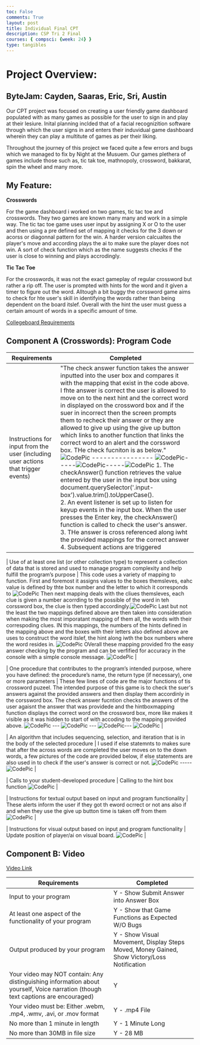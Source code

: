 ```yaml
---
toc: False
comments: True
layout: post
title: Individual Final CPT 
description: CSP Tri 2 Final 
courses: { compsci: {week: 24} }
type: tangibles
---
```


# Project Overview: 
## ByteJam: Cayden, Saaras, Eric, Sri, Austin 

Our CPT project was focused on creating a user friendly game dashboard populated with as many games as possible for the user to sign in and play at their lesiure. Inital planning inclded that of a facial recognizition software through which the user signs in and enters their induvidual game dashboard wherein they can play a multitute of games as per their liking.

Throughout the journey of this project we faced quite a few errors and bugs which we managed to fix by Night at the Musuem. Our games plethera of games include those such as, tic tak toe, mathnopoly, crossword, bakkarat, spin the wheel and many more.

## My Feature: 

**Crosswords**

For the game dashboard i worked on two games, tic tac toe and crosswords. They two games are known many many and work in a simple way. The tic tac toe game uses user input by assigning X or O to the user and then using a pre defined set of mapping it checks for the 3 down or acorss or diagonnal pattern for the win. A harder version calcualtes the player's move and according plays the ai to make sure the player does not win. A sort of check function which as the name suggests checks if the user is close to winning and plays accrodingly.

**Tic Tac Toe**

For the crosswords, it was not the exact gameplay of regular crossword but rather a rip off. The user is prompted with hints for the word and it given a timer to figure out the word. Alltough a bit buggy the corssword game aims to check for hte user's skill in identifying the words rather than being dependent on the board itslef. Overall with the hint the user must guess a certain amount of words in a specific amount of time.

[Collegeboard Requirements](https://apcentral.collegeboard.org/media/pdf/ap-csp-student-task-directions.pdf)

## Component A (Crosswords): Program Code 

| Requirements | Completed | 
| --------------- | -----------------| 
| Instructions for input from the user (including user actions that trigger events) |"The check answer function takes the answer inputted into the user box and compares it with the mapping that exist in the code above. I fhte answer is correct the user is allowed to move on to the next hint and the correct word in displayed on the crossword box and if the suer in incorrect then the screen prompts them to recheck their answer or they are allowed to give up using the give up button which links to another function that links the correct word to an alert and the corssword box. THe check fucniton is as below."<br>![CodePic](https://raw.githubusercontent.com/srivaidyas/student2.0/main/images/Screenshot%202024-02-25%20at%207.50.53%E2%80%AFPM.png) ---------------- ![CodePic](https://raw.githubusercontent.com/srivaidyas/student2.0/main/images/Screenshot%202024-02-25%20at%207.51.18%E2%80%AFPM.png)-----![CodePic](https://raw.githubusercontent.com/srivaidyas/student2.0/main/images/Screenshot%202024-02-25%20at%207.51.40%E2%80%AFPM.png)-----![CodePic](https://raw.githubusercontent.com/srivaidyas/student2.0/main/images/Screenshot%202024-02-25%20at%207.51.56%E2%80%AFPM.png) 1. The checkAnswer() function retrieves the value entered by the user in the input box using document.querySelector('.input-box').value.trim().toUpperCase(). <br> 2. An event listener is set up to listen for keyup events in the input box. When the user presses the Enter key, the checkAnswer() function is called to check the user's answer. <br>3. THe answer is cross referenced along iwht the provided mappings for the correct answer <br>4. Subsequent actions are triggered|



| Use of at least one list (or other collection type) to represent a collection of data that is stored and used to manage program complexity and help fulfill the program’s purpose | This code uses a variety of mapping to function. First and foremost it assigns values to the boxes themsleves, eahc value is defined by thte box number and the letter to which it corresponds to ![CodePic](https://raw.githubusercontent.com/srivaidyas/student2.0/main/images/Screenshot%202024-02-25%20at%208.07.36%E2%80%AFPM.png) Then next mapping deals with the cliues themsleves, each clue is given a number acorrding to the possible of the word in teh corssword box, the clue is then typed accordingly.![CodePic](https://raw.githubusercontent.com/srivaidyas/student2.0/main/images/Screenshot%202024-02-25%20at%208.07.52%E2%80%AFPM.png) Last but not the least the two mappings defined above are then taken into consideration when making the most imporatant mapping of them all, the words with their correspoding clues. IN this mappings, the numbers of the hints defined in the mapping above and the boxes with their letters also defined above are uses to construct the word itslef, the hint along iwth the box numbers where the word resides in. ![CodePic](https://raw.githubusercontent.com/srivaidyas/student2.0/main/images/Screenshot%202024-02-25%20at%208.07.52%E2%80%AFPM.png) OVerall these mapping provided fro the easy answer checking by the program and can be verfified for accuracy in the console with a simple console message. ![CodePic](https://raw.githubusercontent.com/srivaidyas/student2.0/main/images/Screenshot%202024-02-25%20at%208.15.37%E2%80%AFPM.png)  | 




| One procedure that contributes to the program’s intended purpose, where you have defined: the procedure’s name, the return type (if necessary), one or more parameters | These few lines of code are the major functions of tis crossword puzeel. The intended purpose of this game is to check the suer's answers against the provided answers and then display them accordinly in the corssword box. The check answer fucntion checks the answers of the user agaisnt the answer that was providede and the hintboxmapping function displays the correct word on the crossword box, more like makes it visible as it was hidden to start of with accoding to the mapping provided above. ![CodePic](https://raw.githubusercontent.com/srivaidyas/student2.0/main/images/Screenshot%202024-02-25%20at%208.20.02%E2%80%AFPM.png) --- ![CodePic](https://raw.githubusercontent.com/srivaidyas/student2.0/main/images/Screenshot%202024-02-25%20at%208.20.29%E2%80%AFPM.png) --- ![CodePic](https://raw.githubusercontent.com/srivaidyas/student2.0/main/images/Screenshot%202024-02-25%20at%208.20.47%E2%80%AFPM.png)--- ![CodePic](https://raw.githubusercontent.com/srivaidyas/student2.0/main/images/Screenshot%202024-02-25%20at%208.23.15%E2%80%AFPM.png) |


| An algorithm that includes sequencing, selection, and iteration that is in the body of the selected procedure | I used if else statemnts to makes sure that after the across words are completed the user moves on to the down words, a few pictures of the code are provided below, if else statements are also used in to check if the user's answer is correct or not. ![CodePic](https://raw.githubusercontent.com/srivaidyas/student2.0/dd06c480428ba3c7512591d38deb2814b7625da0/images/Screenshot%202024-02-25%20at%208.27.51%E2%80%AFPM.png) -----![CodePic](https://raw.githubusercontent.com/srivaidyas/student2.0/dd06c480428ba3c7512591d38deb2814b7625da0/images/Screenshot%202024-02-25%20at%208.28.05%E2%80%AFPM.png) |



| Calls to your student-developed procedure | Calling to the hint box function ![CodePic](https://raw.githubusercontent.com/srivaidyas/student2.0/main/images/Screenshot%202024-02-25%20at%208.20.47%E2%80%AFPM.png) |


| Instructions for textual output based on input and program functionality | These alerts inform the user if they got th eword ocrrect or not ans also if and when they use the give up button time is taken off from them ![CodePic](https://media.discordapp.net/attachments/974516458300256316/1211222388763791390/textual_output.png?ex=65ed69c0&is=65daf4c0&hm=82237624f81da02eae42c929bbbc16bad1849b7760d02e06fe660726fafac354&=&format=webp&quality=lossless&width=1544&height=752) |


| Instructions for visual output based on input and program functionality | Update position of player/ai on visual board. ![CodePic](https://media.discordapp.net/attachments/974516458300256316/1211222389082423356/visual_output.png?ex=65ed69c0&is=65daf4c0&hm=f5af7a71f35a1a1effcdf78d02d0edb4c31e0d0809a01170d19299f6ddaf7a57&=&format=webp&quality=lossless&width=2392&height=1306) |

## Component B: Video 

[Video Link](https://drive.google.com/file/d/1ABuaUy8QQnu4C5bEtYBdWsV4WsEGpEy8/view?usp=sharing)

| Requirements | Completed | 
| --------------- | -----------------| 
| Input to your program | Y - Show Submit Answer into Answer Box |
| At least one aspect of the functionality of your program | Y - Show that Game Functions as Expected W/O Bugs |
| Output produced by your program | Y - Show Visual Movement, Display Steps Moved, Money Gained, Show Victory/Loss Notification |
| Your video may NOT contain: Any distinguishing information about yourself, Voice narration (though text captions are encouraged) | Y |
| Your video must be: Either .webm, .mp4, .wmv, .avi, or .mov format | Y - .mp4 File |
| No more than 1 minute in length | Y - 1 Minute Long |
| No more than 30MB in file size | Y - 28 MB|


